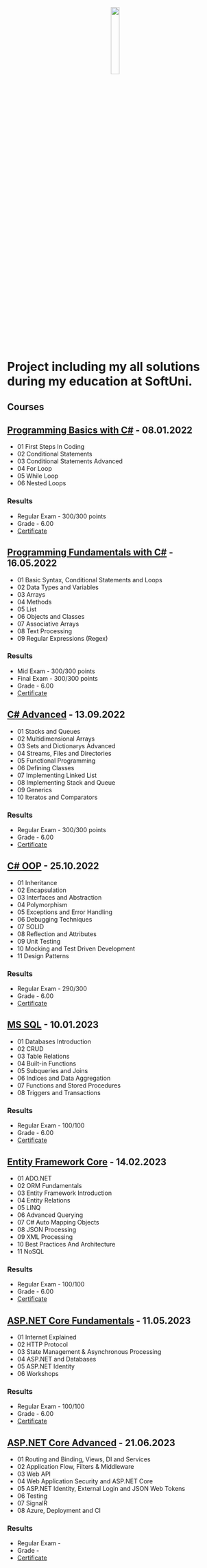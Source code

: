 <div align = "center">
  <a href = "https://softuni.bg/" target="_blank" >
    <img src="https://cdn.discordapp.com/attachments/837093180783722536/1029298088076120155/800px-Logo_Software_University_SoftUni_-_blue.png" width="20%">
  </a>
</div>

# Project including my all solutions during my education at SoftUni.

## Courses
## [Programming Basics with C#](https://softuni.bg/trainings/3620/programming-basics-with-csharp-january-2022) - 08.01.2022
- 01 First Steps In Coding
- 02 Conditional Statements
- 03 Conditional Statements Advanced
- 04 For Loop
- 05 While Loop
- 06 Nested Loops

### Results

- Regular Exam - 300/300 points
- Grade - 6.00
- [Certificate](https://softuni.bg/certificates/certificates/converttoimage/124890?code=88cdd95e)

## [Programming Fundamentals with C#](https://softuni.bg/trainings/3729/programming-fundamentals-with-csharp-may-2022) - 16.05.2022  
- 01 Basic Syntax, Conditional Statements and Loops
- 02 Data Types and Variables
- 03 Arrays
- 04 Methods
- 05 List
- 06 Objects and Classes
- 07 Associative Arrays
- 08 Text Processing
- 09 Regular Expressions (Regex)

### Results

- Mid Exam - 300/300 points
- Final Exam - 300/300 points
- Grade - 6.00
- [Certificate](https://softuni.bg/certificates/certificates/converttoimage/139379?code=b1bc1be8)

## [C# Advanced](https://softuni.bg/trainings/3842/csharp-advanced-september-2022) - 13.09.2022
- 01 Stacks and Queues
- 02 Multidimensional Arrays
- 03 Sets and Dictionarys Advanced
- 04 Streams, Files and Directories
- 05 Functional Programming
- 06 Defining Classes
- 07 Implementing Linked List
- 08 Implementing Stack and Queue
- 09 Generics
- 10 Iteratos and Comparators

### Results

- Regular Exam - 300/300 points
- Grade - 6.00
- [Certificate](https://softuni.bg/certificates/certificates/converttoimage/144009?code=585e638c)

## [C# OOP](https://softuni.bg/trainings/3843/csharp-oop-october-2022) - 25.10.2022
- 01 Inheritance
- 02 Encapsulation
- 03 Interfaces and Abstraction
- 04 Polymorphism
- 05 Exceptions and Error Handling
- 06 Debugging Techniques
- 07 SOLID
- 08 Reflection and Attributes
- 09 Unit Testing
- 10 Mocking and Test Driven Development
- 11 Design Patterns

### Results

- Regular Exam - 290/300
- Grade - 6.00
- [Certificate](https://softuni.bg/certificates/certificates/converttoimage/150766?code=86bd1897)

## [MS SQL](https://softuni.bg/trainings/3965/ms-sql-january-2023) - 10.01.2023
- 01 Databases Introduction
- 02 CRUD
- 03 Table Relations
- 04 Built-in Functions
- 05 Subqueries and Joins
- 06 Indices and Data Aggregation
- 07 Functions and Stored Procedures
- 08 Triggers and Transactions

### Results

- Regular Exam - 100/100
- Grade - 6.00
- [Certificate](https://softuni.bg/certificates/certificates/converttoimage/124890?code=88cdd95e)

## [Entity Framework Core](https://softuni.bg/trainings/3966/entity-framework-core-february-2023) - 14.02.2023
- 01 ADO.NET
- 02 ORM Fundamentals
- 03 Entity Framework Introduction
- 04 Entity Relations
- 05 LINQ
- 06 Advanced Querying
- 07 C# Auto Mapping Objects
- 08 JSON Processing
- 09 XML Processing
- 10 Best Practices And Architecture
- 11 NoSQL

### Results

- Regular Exam - 100/100
- Grade - 6.00
- [Certificate](https://softuni.bg/certificates/certificates/converttoimage/164912?code=dc39034e)


## [ASP.NET Core Fundamentals](https://softuni.bg/trainings/4105/asp-net-fundamentals-may-2023) - 11.05.2023
- 01 Internet Explained
- 02 HTTP Protocol
- 03 State Management & Asynchronous Processing
- 04 ASP.NET and Databases
- 05 ASP.NET Identity
- 06 Workshops

### Results

- Regular Exam - 100/100
- Grade - 6.00
- [Certificate](https://cdn.discordapp.com/attachments/837093180783722536/1123302313440837817/175346.jpg)

## [ASP.NET Core Advanced](https://softuni.bg/trainings/4107/asp-net-advanced-june-2023) - 21.06.2023
- 01 Routing and Binding, Views, DI and Services
- 02 Application Flow, Filters & Middleware
- 03 Web API
- 04 Web Application Security and ASP.NET Core
- 05 ASP.NET Identity, External Login and JSON Web Tokens
- 06 Testing
- 07 SignalR
- 08 Azure, Deployment and CI

### Results

- Regular Exam - 
- Grade - 
- [Certificate]()
